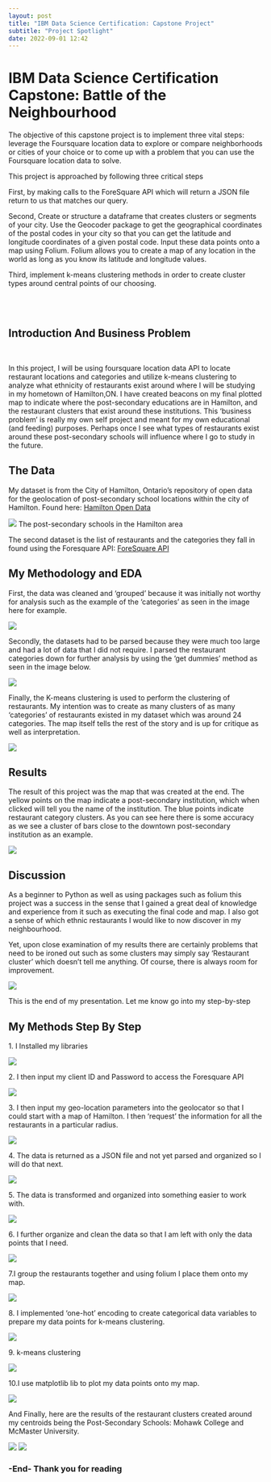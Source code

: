 ```yaml
---
layout: post
title: "IBM Data Science Certification: Capstone Project"
subtitle: "Project Spotlight"
date: 2022-09-01 12:42
---
```

<h1> IBM Data Science Certification Capstone: Battle of the Neighbourhood </h1>

<p>The objective of this capstone project is to implement three vital steps: leverage the Foursquare location data to explore or compare neighborhoods or cities of your choice or to come up with a problem that you can use the Foursquare location data to solve. </p>

<p> This project is approached by following three critical steps</p>

<p>First, by making calls to the ForeSquare API which will return a  JSON file return to us that matches our query. </p>

<p>Second, Create or structure a dataframe that creates clusters or segments of your city. Use the Geocoder package to get the geographical coordinates of the postal codes in your city so that you can get the latitude and longitude coordinates of a given postal code. Input these data points onto a map using Folium. Folium allows you to create a map of any location in the world as long as you know its latitude and longitude values. </p>

<p> Third, implement k-means clustering methods in order to create cluster types around central points of our choosing. </p>
<br>
<br>

<h2> Introduction And Business Problem </h2>
<br>
<p>In this project, I will be using foursquare location data API to locate restaurant locations and categories and utilize k-means clustering to analyze what ethnicity of restaurants exist around where I will be studying in my hometown of Hamilton,ON.  I have created beacons on my final plotted map to indicate where the post-secondary educations are in Hamilton, and the restaurant clusters that exist around these institutions.  This ‘business problem’ is really my own self project and meant for my own educational (and feeding) purposes. Perhaps once I see what types of restaurants exist around these post-secondary schools will influence where I go to study in the future.</p>

<h2>The Data </h2>
<p>My dataset is from the City of Hamilton, Ontario’s repository of open data for the geolocation of post-secondary school locations within the city of Hamilton. Found here:
<a href="https://open.hamilton.ca/datasets/cccae6f029334927856da6e20a50561f_19/explore?location=43.260818%2C-79.920750%2C11.91">Hamilton Open Data</a></p>


 <img src="/assets/images/ibmCapstone/pic1.jpg">
 <span class="caption text-muted">The post-secondary schools in the Hamilton area </span>


<p>The second dataset is the list of restaurants and the categories they fall in found using the Foresquare API: <a href="https://developer.foursquare.com">ForeSquare API</a></p>


<h2>My Methodology and EDA</h2>

<p> First, the data was cleaned and ‘grouped’ because it was initially not worthy for analysis such as the example of the ‘categories’ as seen in the image here for example. </p>

 <img src="/assets/images/ibmCapstone/pic2.jpg">


<p>Secondly, the datasets had to be parsed because they were much too large and had a lot of data that I did not require. I parsed the restaurant categories down for further analysis by using the ‘get dummies’ method as seen in the image below. </p>

 <img src="/assets/images/ibmCapstone/pic3.jpg">



<p>Finally, the K-means clustering is used to perform the clustering of restaurants. My intention was to create as many clusters of as many ‘categories’ of restaurants existed in my dataset which was around 24 categories. The map itself tells the  rest of the story and is up for critique as well as interpretation.</p>

 <img src="/assets/images/ibmCapstone/pic4.jpg">


<h2>Results </h2>
<p>The result of this project was the map that was created at the end. The yellow points on the map indicate a post-secondary institution, which when clicked will tell you the name of the institution. The blue points indicate restaurant category clusters. As you can see here there is some accuracy as we see a cluster of bars close to the downtown post-secondary institution as an example. </p>

 <img src="/assets/images/ibmCapstone/errorpic.jpg">

<h2>Discussion</h2>
<p>As a beginner to Python as well as using packages such as folium this project was a success in the sense that I gained a great deal of knowledge and experience from it such as executing the final code and map. I also got a sense of which ethnic restaurants I would like to now discover in my neighbourhood. </p>



<p>Yet, upon close examination of my results there are certainly problems that need to be ironed out such as some clusters may simply say ‘Restaurant cluster’ which doesn’t tell me anything. Of course, there is always room for improvement. </p>

 <img src="/assets/images/ibmCapstone/error2.jpg">
 

<p>This is the end of my presentation. Let me know go into my step-by-step </p>

<h2> My Methods Step By Step </h2>

<p> 1. I Installed my libraries </p>

<img src="/assets/images/ibmCapstone/1.jpg">


<p>2. I then input my client ID and Password to access the Foresquare API </p>
<img src="/assets/images/ibmCapstone/14.jpg">

<p> 3. I then input my geo-location parameters into the geolocator so that I could start with a map of Hamilton. I then ‘request’ the information for all the restaurants in a particular radius.</p>
<img src="/assets/images/ibmCapstone/2.jpg">

<p> 4. The data is returned as a JSON file and not yet parsed and organized so I will do that next.</p>
<img src="/assets/images/ibmCapstone/3.jpg">

<p> 5. The data is transformed and organized into something easier to work with.</p>
<img src="/assets/images/ibmCapstone/4.jpg">

<p> 6. I further organize and clean the data so that I am left with only the data points that I need.</p>
<img src="/assets/images/ibmCapstone/5.jpg">

<p> 7.I group the restaurants together and using folium I place them onto my map.</p>
<img src="/assets/images/ibmCapstone/6.jpg">

<p> 8. I implemented ‘one-hot’ encoding to create categorical data variables to prepare my data points for  k-means clustering.</p>
<img src="/assets/images/ibmCapstone/7.jpg">

<p> 9. k-means clustering</p>
<img src="/assets/images/ibmCapstone/8.jpg">

<p>10.I use matplotlib lib to plot my data points onto my map. </p>
<img src="/assets/images/ibmCapstone/9.jpg">

<p>And Finally, here are the results of the restaurant clusters created around my centroids being the Post-Secondary Schools: Mohawk College and McMaster University. </p>
<img src="/assets/images/ibmCapstone/10.jpg">

<img src="/assets/images/ibmCapstone/11.jpg">

<h3> -End- Thank you for reading </h3>
